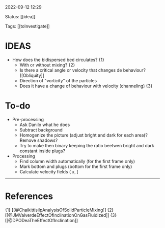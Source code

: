  2022-09-12  12:29

Status: [[idea]] 

Tags: [[toInvestigate]]

# IDEAS
* How does the bidispersed bed circulates? {1} 
	* With or without mixing? {2}
	* Is there a critical angle or velocity that changes de behaviour? [[Obliquity]]
	* Direction of "vorticity" of the particles
	* Does it have a change of behaviour with velocity (channeling) {3}

# To-do
* Pre-processing
	* Ask Danilo what he does
	* Subtract background
	* Homogenize the picture (adjust bright and dark for each area)? Remove shadows? 
	* Try to make then binary keeping the ratio beetwen bright and dark constant inside plugs?
* Processing
	* Find column width automatically (for the first frame only)
	* Mark bottom and plugs (bottom for the first frame only)
	* Calculate velocity fields ( $x$, )





---
# References
{1} [[@ChaikittisilpAnalysisOfSolidParticleMixing]]
{2} [[@JMValverdeEffectOfInclinationOnGasFluidized]]
{3} [[@DPODeaTheEffectOfInclination]]

